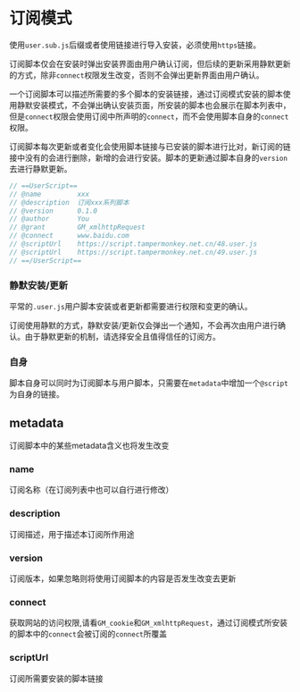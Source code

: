 # 订阅模式

使用`user.sub.js`后缀或者使用链接进行导入安装，必须使用`https`链接。

订阅脚本仅会在安装时弹出安装界面由用户确认订阅，但后续的更新采用静默更新的方式，除非`connect`权限发生改变，否则不会弹出更新界面由用户确认。

一个订阅脚本可以描述所需要的多个脚本的安装链接，通过订阅模式安装的脚本使用静默安装模式，不会弹出确认安装页面，所安装的脚本也会展示在脚本列表中，但是`connect`权限会使用订阅中所声明的`connect`，而不会使用脚本自身的`connect`权限。

订阅脚本每次更新或者变化会使用脚本链接与已安装的脚本进行比对，新订阅的链接中没有的会进行删除，新增的会进行安装。脚本的更新通过脚本自身的`version`去进行静默更新。



```js
// ==UserScript==
// @name         xxx
// @description  订阅xxx系列脚本
// @version      0.1.0
// @author       You
// @grant        GM_xmlhttpRequest
// @connect      www.baidu.com
// @scriptUrl    https://script.tampermonkey.net.cn/48.user.js
// @scriptUrl    https://script.tampermonkey.net.cn/49.user.js
// ==/UserScript==
```



### 静默安装/更新

平常的`.user.js`用户脚本安装或者更新都需要进行权限和变更的确认。

订阅使用静默的方式，静默安装/更新仅会弹出一个通知，不会再次由用户进行确认。由于静默更新的机制，请选择安全且值得信任的订阅方。



### 自身

脚本自身可以同时为订阅脚本与用户脚本，只需要在`metadata`中增加一个`@script`为自身的链接。



## metadata

订阅脚本中的某些metadata含义也将发生改变

### name

订阅名称（在订阅列表中也可以自行进行修改）

### description

订阅描述，用于描述本订阅所作用途

### version

订阅版本，如果忽略则将使用订阅脚本的内容是否发生改变去更新

### connect

获取网站的访问权限,请看`GM_cookie`和`GM_xmlhttpRequest`，通过订阅模式所安装的脚本中的`connect`会被订阅的`connect`所覆盖

### scriptUrl

订阅所需要安装的脚本链接



